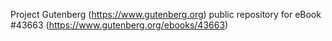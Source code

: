 Project Gutenberg (https://www.gutenberg.org) public repository for eBook #43663 (https://www.gutenberg.org/ebooks/43663)
